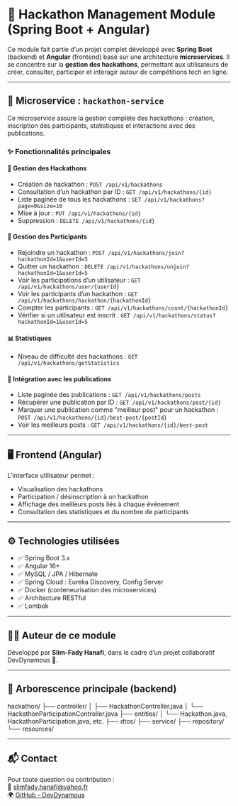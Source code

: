 # 🚀 Hackathon Management Module (Spring Boot + Angular)

Ce module fait partie d’un projet complet développé avec **Spring Boot** (backend) et **Angular** (frontend) basé sur une architecture **microservices**. Il se concentre sur la **gestion des hackathons**, permettant aux utilisateurs de créer, consulter, participer et interagir autour de compétitions tech en ligne.

---

## 🧩 Microservice : `hackathon-service`

Ce microservice assure la gestion complète des hackathons : création, inscription des participants, statistiques et interactions avec des publications.

### ✨ Fonctionnalités principales

#### 📌 Gestion des Hackathons
- Création de hackathon : `POST /api/v1/hackathons`
- Consultation d’un hackathon par ID : `GET /api/v1/hackathons/{id}`
- Liste paginée de tous les hackathons : `GET /api/v1/hackathons?page=0&size=10`
- Mise à jour : `PUT /api/v1/hackathons/{id}`
- Suppression : `DELETE /api/v1/hackathons/{id}`

#### 👥 Gestion des Participants
- Rejoindre un hackathon : `POST /api/v1/hackathons/join?hackathonId=1&userId=5`
- Quitter un hackathon : `DELETE /api/v1/hackathons/unjoin?hackathonId=1&userId=5`
- Voir les participations d’un utilisateur : `GET /api/v1/hackathons/user/{userId}`
- Voir les participants d’un hackathon : `GET /api/v1/hackathons/hackathon/{hackathonId}`
- Compter les participants : `GET /api/v1/hackathons/count/{hackathonId}`
- Vérifier si un utilisateur est inscrit : `GET /api/v1/hackathons/status?hackathonId=1&userId=5`

#### 📊 Statistiques
- Niveau de difficulté des hackathons : `GET /api/v1/hackathons/getStatistics`

#### 📰 Intégration avec les publications
- Liste paginée des publications : `GET /api/v1/hackathons/posts`
- Récupérer une publication par ID : `GET /api/v1/hackathons/post/{id}`
- Marquer une publication comme "meilleur post" pour un hackathon : `POST /api/v1/hackathons/{id}/best-post/{postId}`
- Voir les meilleurs posts : `GET /api/v1/hackathons/{id}/best-post`

---

## 🖥️ Frontend (Angular)
L’interface utilisateur permet :
- Visualisation des hackathons
- Participation / désinscription à un hackathon
- Affichage des meilleurs posts liés à chaque événement
- Consultation des statistiques et du nombre de participants

---

## ⚙️ Technologies utilisées
- ✅ Spring Boot 3.x
- ✅ Angular 16+
- ✅ MySQL / JPA / Hibernate
- ✅ Spring Cloud : Eureka Discovery, Config Server
- ✅ Docker (conteneurisation des microservices)
- ✅ Architecture RESTful
- ✅ Lombok

---

## 👨‍💻 Auteur de ce module
Développé par **Slim-Fady Hanafi**, dans le cadre d’un projet collaboratif DevDynamous 🎯.

---

## 📁 Arborescence principale (backend)

hackathon/ ├── controller/ │ ├── HackathonController.java │ └── HackathonParticipationController.java ├── entities/ │ └── Hackathon.java, HackathonParticipation.java, etc. ├── dtos/ ├── service/ ├── repository/ └── resources/


---

## 📬 Contact
Pour toute question ou contribution :  
📧 slimfady.hanafi@yahoo.fr  
🌍 [GitHub - DevDynamous](https://github.com/wissaldaoud/Devdynamousawd)


